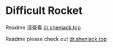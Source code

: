# Difficult Rocket

Readme 请查看 [dr.shenjack.top](https://dr.shenjack.top/main/readme)

Readme please check out [dr.shenjack.top](https://dr.shenjack.top/main/readme-en)
